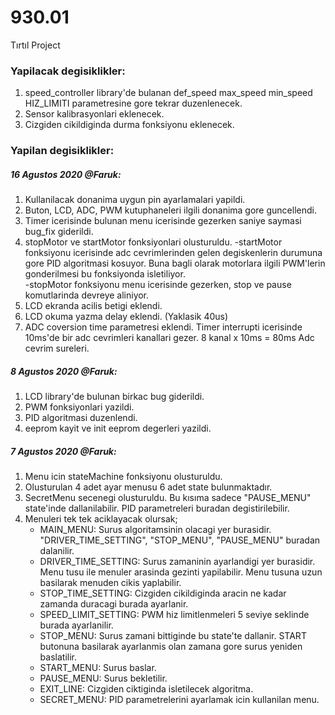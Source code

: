 # 930.01
Tırtıl Project

### Yapilacak degisiklikler:

1. speed_controller library'de bulanan def_speed max_speed min_speed HIZ_LIMITI parametresine gore tekrar duzenlenecek.
1. Sensor kalibrasyonlari eklenecek.
1. Cizgiden cikildiginda durma fonksiyonu eklenecek. 

### Yapilan degisiklikler:

##### 16 Agustos 2020 @Faruk:
1. Kullanilacak donanima uygun pin ayarlamalari yapildi.
1. Buton, LCD, ADC, PWM kutuphaneleri ilgili donanima gore guncellendi.
1. Timer icerisinde bulunan menu icerisinde gezerken saniye saymasi bug_fix giderildi.
1. stopMotor ve startMotor fonksiyonlari olusturuldu. 
   -startMotor fonksiyonu icerisinde adc cevrimlerinden gelen degiskenlerin durumuna gore PID algoritmasi kosuyor. Buna bagli olarak motorlara ilgili PWM'lerin gonderilmesi bu fonksiyonda isletiliyor.   
   -stopMotor fonksiyonu menu icerisinde gezerken, stop ve pause komutlarinda devreye aliniyor.
1. LCD ekranda acilis betigi eklendi.
1. LCD okuma yazma delay eklendi. (Yaklasik 40us)
1. ADC coversion time parametresi eklendi. Timer interrupti icerisinde 10ms'de bir adc cevrimleri kanallari gezer. 8 kanal x 10ms = 80ms Adc cevrim sureleri.

##### 8 Agustos 2020 @Faruk:
1. LCD library'de bulunan birkac bug giderildi.
1. PWM fonksiyonlari yazildi.
1. PID algoritmasi duzenlendi.
1. eeprom kayit ve init eeprom degerleri yazildi.

##### 7 Agustos 2020 @Faruk:
1. Menu icin stateMachine fonksiyonu olusturuldu.
1. Olusturulan 4 adet ayar menusu 6 adet state bulunmaktadır. 
1. SecretMenu secenegi olusturuldu. Bu kısıma sadece "PAUSE_MENU" state'inde dallanilabilir. PID parametreleri buradan degistirilebilir.
1. Menuleri tek tek aciklayacak olursak;
   - MAIN_MENU: Surus algoritamsinin olacagi yer burasidir. "DRIVER_TIME_SETTING", "STOP_MENU", "PAUSE_MENU" buradan dalanilir.
   - DRIVER_TIME_SETTING: Surus zamaninin ayarlandigi yer burasidir. Menu tusu ile menuler arasinda gezinti yapilabilir. Menu tusuna uzun basilarak menuden cikis yaplabilir.
   - STOP_TIME_SETTING: Cizgiden cikildiginda aracin ne kadar zamanda duracagi burada ayarlanir.
   - SPEED_LIMIT_SETTING: PWM hiz limitlenmeleri 5 seviye seklinde burada ayarlanilir.
   - STOP_MENU: Surus zamani bittiginde bu state'te dallanir. START butonuna basilarak ayarlanmis olan zamana gore surus yeniden baslatilir.
   - START_MENU: Surus baslar.
   - PAUSE_MENU: Surus bekletilir.
   - EXIT_LINE: Cizgiden ciktiginda isletilecek algoritma.
   - SECRET_MENU: PID parametrelerini ayarlamak icin kullanilan menu. 

